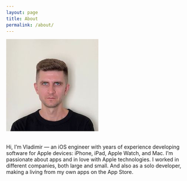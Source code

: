 ```yaml
---
layout: page
title: About
permalink: /about/
---
```


![Hi!](/assets/images/avatar.jpeg)
<br/><br/>

Hi, I’m Vladimir — an iOS engineer with years of experience developing
software for Apple devices: iPhone, iPad, Apple Watch, and Mac. I’m
passionate about apps and in love with Apple technologies. I worked in
different companies, both large and small. And also as a solo developer,
making a living from my own apps on the App Store.

